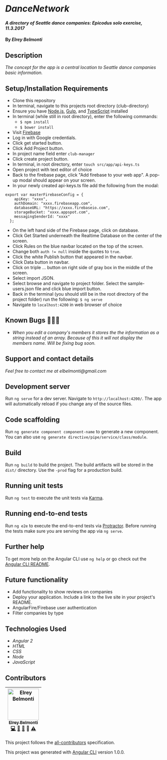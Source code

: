 # _DanceNetwork_

#### _A directory of Seattle dance companies: Epicodus solo exercise, 11.3.2017_

#### By _**Elrey Belmonti**_

## Description

_The concept for the app is a central location to Seattle dance companies basic information._

## Setup/Installation Requirements

* Clone this repository
* In terminal, navigate to this projects root directory (club-directory)
* Ensure you have [Node.js](https://nodejs.org/en/), [Gulp](https://gulpjs.com), and [TypeScript](https://www.typescriptlang.org) installed
* In terminal (while still in root directory), enter the following commands:
  * ``` $ npm install ```
  * ``` $ bower install ```
* Visit [Firebase](https://firebase.google.com)
* Log in with Google credentials.
* Click get started button.
* Click Add Project button.
* In project name field enter ```club-manager```
* Click create project button.
* In terminal, in root directory, enter ```touch src/app/api-keys.ts```
* Open project with text editor of choice
* Back to the firebase page, click "Add firebase to your web app". A pop-up modal should appear on your screen.
* In your newly created api-keys.ts file add the following from the modal:
```
export var masterFirebaseConfig = {
    apiKey: "xxxx",
    authDomain: "xxxx.firebaseapp.com",
    databaseURL: "https://xxxx.firebaseio.com",
    storageBucket: "xxxx.appspot.com",
    messagingSenderId: "xxxx"
  };
```

* On the left hand side of the Firebase page, click on database.
* Click Get Started underneath the Realtime Database on the center of the screen.
* Click Rules on the blue navbar located on the top of the screen.
* Change both ```auth != null``` inside the quotes to ```true```.
* Click the white Publish button that appeared in the navbar.
* Click Data button in navbar.
* Click on triple ... button on right side of gray box in the middle of the screen.
* Select import JSON.
* Select browse and navigate to project folder. Select the sample-users.json file and click blue import button.
* Back in the terminal (you should still be in the root directory of the project folder) run the following:  ``` $ ng serve ```
* Navigate to ```localhost:4200``` in web browser of choice


## Known Bugs 🐛🐛🐛

* _When you edit a company's members it stores the the information as a string instead of an array. Because of this it will not display the members name. Will be fixing bug soon._

## Support and contact details

_Feel free to contact me at elbelmonti@gmail.com_

## Development server

Run `ng serve` for a dev server. Navigate to `http://localhost:4200/`. The app will automatically reload if you change any of the source files.

## Code scaffolding

Run `ng generate component component-name` to generate a new component. You can also use `ng generate directive/pipe/service/class/module`.

## Build

Run `ng build` to build the project. The build artifacts will be stored in the `dist/` directory. Use the `-prod` flag for a production build.

## Running unit tests

Run `ng test` to execute the unit tests via [Karma](https://karma-runner.github.io).

## Running end-to-end tests

Run `ng e2e` to execute the end-to-end tests via [Protractor](http://www.protractortest.org/).
Before running the tests make sure you are serving the app via `ng serve`.

## Further help

To get more help on the Angular CLI use `ng help` or go check out the [Angular CLI README](https://github.com/angular/angular-cli/blob/master/README.md).

## Future functionality
* Add functionality to show reviews on companies
* Deploy your application. Include a link to the live site in your project's README.
* AngularFire/Firebase user authentication
* Filter companies by type

## Technologies Used

* _Angular 2_
* _HTML_
* _CSS_
* _Node_
* _JavaScript_

## Contributors

<!-- Contributors START
Elrey_Belmonti ElreyB https://github.com/ElreyB code doc bug design tests
Contributors END -->
<!-- Contributors table START -->
| <img src="https://avatars.githubusercontent.com/ElreyB?s=100" width="100" alt="Elrey Belmonti" /><br />[<sub>Elrey Belmonti</sub>](https://github.com/ElreyB)<br />[💻](https://github.com/ElreyB/word-definer/commits?author=ElreyB) [📖](https://github.com/ElreyB/word-definer/commits?author=ElreyB) [🐛](https://github.com/ElreyB/word-definer/issues?q=author%3AElreyB) 🎨 [⚠️](https://github.com/ElreyB/word-definer/commits?author=ElreyB) |
| :---: |
<!-- Contributors table END -->
This project follows the [all-contributors](https://github.com/kentcdodds/all-contributors) specification.

This project was generated with [Angular CLI](https://github.com/angular/angular-cli) version 1.0.0.
